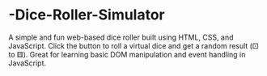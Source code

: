# -Dice-Roller-Simulator
A simple and fun web-based dice roller built using HTML, CSS, and JavaScript. Click the button to roll a virtual dice and get a random result (⚀ to ⚅). Great for learning basic DOM manipulation and event handling in JavaScript.
